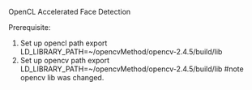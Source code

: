 OpenCL Accelerated Face Detection

Prerequisite:
1. Set up opencl path
export LD_LIBRARY_PATH=~/opencvMethod/opencv-2.4.5/build/lib
2. Set up opencv path
export LD_LIBRARY_PATH=~/opencvMethod/opencv-2.4.5/build/lib
#note opencv lib was changed.
